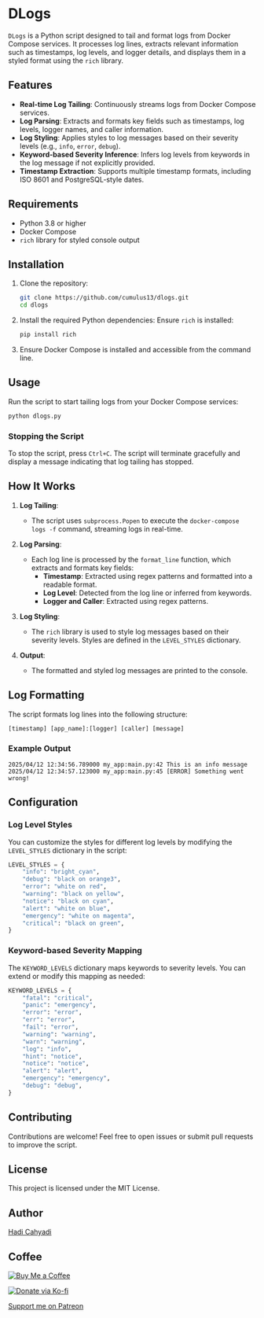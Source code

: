 # DLogs

`DLogs` is a Python script designed to tail and format logs from Docker Compose services. It processes log lines, extracts relevant information such as timestamps, log levels, and logger details, and displays them in a styled format using the `rich` library.

## Features

- **Real-time Log Tailing**: Continuously streams logs from Docker Compose services.
- **Log Parsing**: Extracts and formats key fields such as timestamps, log levels, logger names, and caller information.
- **Log Styling**: Applies styles to log messages based on their severity levels (e.g., `info`, `error`, `debug`).
- **Keyword-based Severity Inference**: Infers log levels from keywords in the log message if not explicitly provided.
- **Timestamp Extraction**: Supports multiple timestamp formats, including ISO 8601 and PostgreSQL-style dates.

## Requirements

- Python 3.8 or higher
- Docker Compose
- `rich` library for styled console output

## Installation

1. Clone the repository:
   ```bash
   git clone https://github.com/cumulus13/dlogs.git
   cd dlogs
   ```

2. Install the required Python dependencies:
   Ensure `rich` is installed:
   ```bash
   pip install rich
   ```

3. Ensure Docker Compose is installed and accessible from the command line.

## Usage

Run the script to start tailing logs from your Docker Compose services:
```bash
python dlogs.py
```

### Stopping the Script

To stop the script, press `Ctrl+C`. The script will terminate gracefully and display a message indicating that log tailing has stopped.

## How It Works

1. **Log Tailing**:
   - The script uses `subprocess.Popen` to execute the `docker-compose logs -f` command, streaming logs in real-time.

2. **Log Parsing**:
   - Each log line is processed by the `format_line` function, which extracts and formats key fields:
     - **Timestamp**: Extracted using regex patterns and formatted into a readable format.
     - **Log Level**: Detected from the log line or inferred from keywords.
     - **Logger and Caller**: Extracted using regex patterns.

3. **Log Styling**:
   - The `rich` library is used to style log messages based on their severity levels. Styles are defined in the `LEVEL_STYLES` dictionary.

4. **Output**:
   - The formatted and styled log messages are printed to the console.

## Log Formatting

The script formats log lines into the following structure:
```
[timestamp] [app_name]:[logger] [caller] [message]
```

### Example Output

```
2025/04/12 12:34:56.789000 my_app:main.py:42 This is an info message
2025/04/12 12:34:57.123000 my_app:main.py:45 [ERROR] Something went wrong!
```

## Configuration

### Log Level Styles

You can customize the styles for different log levels by modifying the `LEVEL_STYLES` dictionary in the script:
```python
LEVEL_STYLES = {
    "info": "bright_cyan",
    "debug": "black on orange3",
    "error": "white on red",
    "warning": "black on yellow",
    "notice": "black on cyan",
    "alert": "white on blue",
    "emergency": "white on magenta",
    "critical": "black on green",
}
```

### Keyword-based Severity Mapping

The `KEYWORD_LEVELS` dictionary maps keywords to severity levels. You can extend or modify this mapping as needed:
```python
KEYWORD_LEVELS = {
    "fatal": "critical",
    "panic": "emergency",
    "error": "error",
    "err": "error",
    "fail": "error",
    "warning": "warning",
    "warn": "warning",
    "log": "info",
    "hint": "notice",
    "notice": "notice",
    "alert": "alert",
    "emergency": "emergency",
    "debug": "debug",
}
```

## Contributing

Contributions are welcome! Feel free to open issues or submit pull requests to improve the script.

## License

This project is licensed under the MIT License.

## Author
[Hadi Cahyadi](mailto:cumulus13@gmail.com)
    

## Coffee
[![Buy Me a Coffee](https://www.buymeacoffee.com/assets/img/custom_images/orange_img.png)](https://www.buymeacoffee.com/cumulus13)

[![Donate via Ko-fi](https://ko-fi.com/img/githubbutton_sm.svg)](https://ko-fi.com/cumulus13)

[Support me on Patreon](https://www.patreon.com/cumulus13)